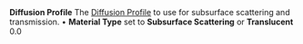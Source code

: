 <tr>
<td><strong>Diffusion Profile</strong></td>
<td>The <a href="Diffusion-Profile.md">Diffusion Profile</a> to use for subsurface scattering and transmission.</td>
<td>&#8226; <strong>Material Type</strong> set to <strong>Subsurface Scattering</strong> or <strong>Translucent</strong></td>
<td>0.0</td>
</tr>
